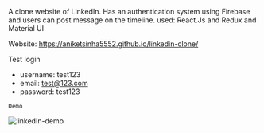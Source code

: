 A clone website of LinkedIn. Has an authentication system using Firebase and users can post message on the timeline.
used: React.Js and Redux and Material UI

Website: https://aniketsinha5552.github.io/linkedin-clone/ 


   Test login
   * username: test123
   * email: test@123.com
   * password: test123
    
    
    Demo  
![linkedIn-demo](https://user-images.githubusercontent.com/104712880/209566951-12f31155-39a5-4f23-8e7e-019c199bf391.gif)

